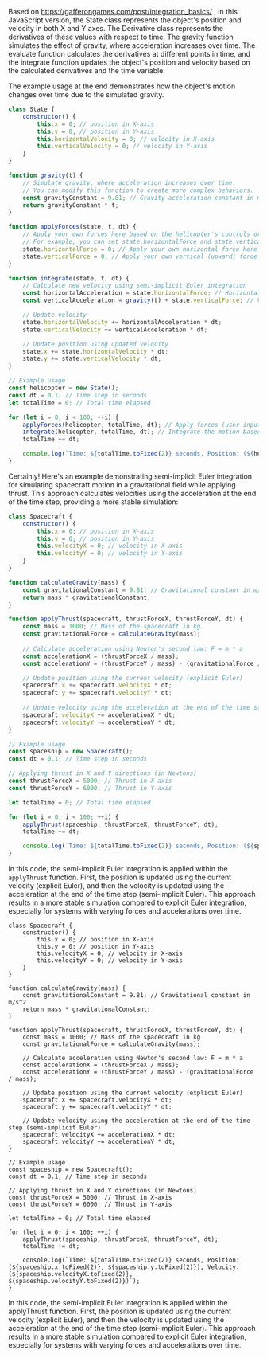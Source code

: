 Based on https://gafferongames.com/post/integration_basics/ , in this JavaScript version, the State class represents 
the object's position and velocity in both X and Y axes. The Derivative class represents the derivatives of these
values with respect to time. The gravity function simulates the effect of gravity, where acceleration increases over time. 
The evaluate function calculates the derivatives at different points in time, and the integrate function updates the 
object's position and velocity based on the calculated derivatives and the time variable.

The example usage at the end demonstrates how the object's motion changes over time due to the simulated gravity. 

```javascript
class State {
    constructor() {
        this.x = 0; // position in X-axis
        this.y = 0; // position in Y-axis
        this.horizontalVelocity = 0; // velocity in X-axis
        this.verticalVelocity = 0; // velocity in Y-axis
    }
}

function gravity(t) {
    // Simulate gravity, where acceleration increases over time.
    // You can modify this function to create more complex behaviors.
    const gravityConstant = 9.81; // Gravity acceleration constant in m/s^2
    return gravityConstant * t;
}

function applyForces(state, t, dt) {
    // Apply your own forces here based on the helicopter's controls or other factors.
    // For example, you can set state.horizontalForce and state.verticalForce based on user input.
    state.horizontalForce = 0; // Apply your own horizontal force here
    state.verticalForce = 0; // Apply your own vertical (upward) force here
}

function integrate(state, t, dt) {
    // Calculate new velocity using semi-implicit Euler integration
    const horizontalAcceleration = state.horizontalForce; // Horizontal acceleration (can be negative for deceleration)
    const verticalAcceleration = gravity(t) + state.verticalForce; // Vertical acceleration (gravity + upward force)

    // Update velocity
    state.horizontalVelocity += horizontalAcceleration * dt;
    state.verticalVelocity += verticalAcceleration * dt;

    // Update position using updated velocity
    state.x += state.horizontalVelocity * dt;
    state.y += state.verticalVelocity * dt;
}

// Example usage
const helicopter = new State();
const dt = 0.1; // Time step in seconds
let totalTime = 0; // Total time elapsed

for (let i = 0; i < 100; ++i) {
    applyForces(helicopter, totalTime, dt); // Apply forces (user input or other factors)
    integrate(helicopter, totalTime, dt); // Integrate the motion based on forces
    totalTime += dt;

    console.log(`Time: ${totalTime.toFixed(2)} seconds, Position: (${helicopter.x.toFixed(2)}, ${helicopter.y.toFixed(2)}), Horizontal Velocity: ${helicopter.horizontalVelocity.toFixed(2)} m/s, Vertical Velocity: ${helicopter.verticalVelocity.toFixed(2)} m/s`);
}
```

Certainly! Here's an example demonstrating semi-implicit Euler integration for simulating spacecraft motion in a gravitational field while applying thrust. This approach calculates velocities using the acceleration at the end of the time step, providing a more stable simulation:

```javascript
class Spacecraft {
    constructor() {
        this.x = 0; // position in X-axis
        this.y = 0; // position in Y-axis
        this.velocityX = 0; // velocity in X-axis
        this.velocityY = 0; // velocity in Y-axis
    }
}

function calculateGravity(mass) {
    const gravitationalConstant = 9.81; // Gravitational constant in m/s^2
    return mass * gravitationalConstant;
}

function applyThrust(spacecraft, thrustForceX, thrustForceY, dt) {
    const mass = 1000; // Mass of the spacecraft in kg
    const gravitationalForce = calculateGravity(mass);
    
    // Calculate acceleration using Newton's second law: F = m * a
    const accelerationX = (thrustForceX / mass);
    const accelerationY = (thrustForceY / mass) - (gravitationalForce / mass);

    // Update position using the current velocity (explicit Euler)
    spacecraft.x += spacecraft.velocityX * dt;
    spacecraft.y += spacecraft.velocityY * dt;
    
    // Update velocity using the acceleration at the end of the time step (semi-implicit Euler)
    spacecraft.velocityX += accelerationX * dt;
    spacecraft.velocityY += accelerationY * dt;
}

// Example usage
const spaceship = new Spacecraft();
const dt = 0.1; // Time step in seconds

// Applying thrust in X and Y directions (in Newtons)
const thrustForceX = 5000; // Thrust in X-axis
const thrustForceY = 6000; // Thrust in Y-axis

let totalTime = 0; // Total time elapsed

for (let i = 0; i < 100; ++i) {
    applyThrust(spaceship, thrustForceX, thrustForceY, dt);
    totalTime += dt;

    console.log(`Time: ${totalTime.toFixed(2)} seconds, Position: (${spaceship.x.toFixed(2)}, ${spaceship.y.toFixed(2)}), Velocity: (${spaceship.velocityX.toFixed(2)}, ${spaceship.velocityY.toFixed(2)})`);
}
```

In this code, the semi-implicit Euler integration is applied within the `applyThrust` function. 
First, the position is updated using the current velocity (explicit Euler), and then the velocity 
is updated using the acceleration at the end of the time step (semi-implicit Euler). This approach 
results in a more stable simulation compared to explicit Euler integration, especially for systems 
with varying forces and accelerations over time.

```
class Spacecraft {
    constructor() {
        this.x = 0; // position in X-axis
        this.y = 0; // position in Y-axis
        this.velocityX = 0; // velocity in X-axis
        this.velocityY = 0; // velocity in Y-axis
    }
}

function calculateGravity(mass) {
    const gravitationalConstant = 9.81; // Gravitational constant in m/s^2
    return mass * gravitationalConstant;
}

function applyThrust(spacecraft, thrustForceX, thrustForceY, dt) {
    const mass = 1000; // Mass of the spacecraft in kg
    const gravitationalForce = calculateGravity(mass);
    
    // Calculate acceleration using Newton's second law: F = m * a
    const accelerationX = (thrustForceX / mass);
    const accelerationY = (thrustForceY / mass) - (gravitationalForce / mass);

    // Update position using the current velocity (explicit Euler)
    spacecraft.x += spacecraft.velocityX * dt;
    spacecraft.y += spacecraft.velocityY * dt;
    
    // Update velocity using the acceleration at the end of the time step (semi-implicit Euler)
    spacecraft.velocityX += accelerationX * dt;
    spacecraft.velocityY += accelerationY * dt;
}

// Example usage
const spaceship = new Spacecraft();
const dt = 0.1; // Time step in seconds

// Applying thrust in X and Y directions (in Newtons)
const thrustForceX = 5000; // Thrust in X-axis
const thrustForceY = 6000; // Thrust in Y-axis

let totalTime = 0; // Total time elapsed

for (let i = 0; i < 100; ++i) {
    applyThrust(spaceship, thrustForceX, thrustForceY, dt);
    totalTime += dt;

    console.log(`Time: ${totalTime.toFixed(2)} seconds, Position: (${spaceship.x.toFixed(2)}, ${spaceship.y.toFixed(2)}), Velocity: (${spaceship.velocityX.toFixed(2)}, ${spaceship.velocityY.toFixed(2)})`);
}
```
In this code, the semi-implicit Euler integration is applied within the applyThrust function. 
First, the position is updated using the current velocity (explicit Euler), and then the velocity 
is updated using the acceleration at the end of the time step (semi-implicit Euler). This approach 
results in a more stable simulation compared to explicit Euler integration, especially for systems 
with varying forces and accelerations over time.
